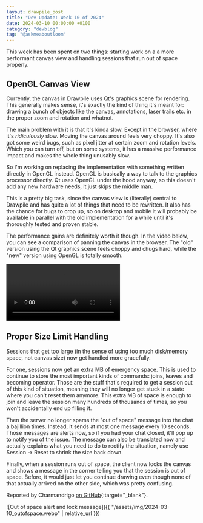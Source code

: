 ```yaml
---
layout: drawpile_post
title: "Dev Update: Week 10 of 2024"
date: 2024-03-10 00:00:00 +0100
category: "devblog"
tag: "@askmeaboutloom"
---
```


This week has been spent on two things: starting work on a a more performant canvas view and handling sessions that run out of space properly.

## OpenGL Canvas View

Currently, the canvas in Drawpile uses Qt's graphics scene for rendering. This generally makes sense, it's exactly the kind of thing it's meant for: drawing a bunch of objects like the canvas, annotations, laser trails etc. in the proper zoom and rotation and whatnot.

The main problem with it is that it's kinda slow. Except in the browser, where it's *ridiculously* slow. Moving the canvas around feels very choppy. It's also got some weird bugs, such as pixel jitter at certain zoom and rotation levels. Which you can turn off, but on some systems, it has a massive performance impact and makes the whole thing unusably slow.

So I'm working on replacing the implementation with something written directly in OpenGL instead. OpenGL is basically a way to talk to the graphics processor directly. Qt uses OpenGL under the hood anyway, so this doesn't add any new hardware needs, it just skips the middle man.

This is a pretty big task, since the canvas view is (literally) central to Drawpile and has quite a lot of things that need to be rewritten. It also has the chance for bugs to crop up, so on desktop and mobile it will probably be available in parallel with the old implementation for a while until it's thoroughly tested and proven stable.

The performance gains are definitely worth it though. In the video below, you can see a comparison of panning the canvas in the browser. The "old" version using the Qt graphics scene feels choppy and chugs hard, while the "new" version using OpenGL is totally smooth.

<video controls loop>
  <source src="{{ "/assets/vid/2024-03-10_glcanvas.mp4" | relative_url }}" type="video/mp4"/>
</video>

## Proper Size Limit Handling

Sessions that get too large (in the sense of using too much disk/memory space, not canvas size) now get handled more gracefully.

For one, sessions now get an extra MB of emergency space. This is used to continue to store the most important kinds of commands: joins, leaves and becoming operator. Those are the stuff that's required to get a session out of this kind of situation, meaning they will no longer get stuck in a state where you can't reset them anymore. This extra MB of space is enough to join and leave the session many hundreds of thousands of times, so you won't accidentally end up filling it.

Then the server no longer spams the "out of space" message into the chat a bajillion times. Instead, it sends at most one message every 10 seconds. Those messages are alerts now, so if you had your chat closed, it'll pop up to notify you of the issue. The message can also be translated now and actually explains what you need to do to rectify the situation, namely use Session → Reset to shrink the size back down.

Finally, when a session runs out of space, the client now locks the canvas and shows a message in the corner telling you that the session is out of space. Before, it would just let you continue drawing even though none of that actually arrived on the other side, which was pretty confusing.

Reported by Charmandrigo [on GitHub](https://github.com/drawpile/Drawpile/issues/1097){:target="_blank"}.

![Out of space alert and lock message]({{ "/assets/img/2024-03-10_outofspace.webp" | relative_url }})

